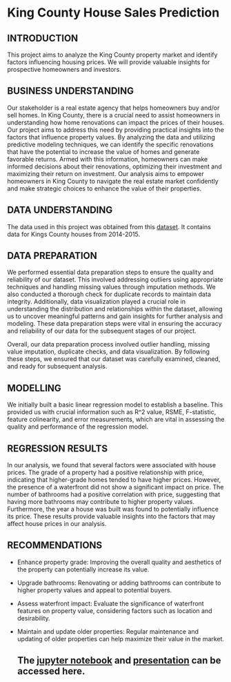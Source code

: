 # King County House Sales Prediction
## INTRODUCTION
This project aims to analyze the King County property market and identify factors influencing housing prices. We will provide valuable insights for prospective homeowners and investors.

## BUSINESS UNDERSTANDING
Our stakeholder is a real estate agency that helps homeowners buy and/or sell homes.
In King County, there is a crucial need to assist homeowners in understanding how home renovations can impact the prices of their houses. Our project aims to address this need by providing practical insights into the factors that influence property values. By analyzing the data and utilizing predictive modeling techniques, we can identify the specific renovations that have the potential to increase the value of homes and generate favorable returns. Armed with this information, homeowners can make informed decisions about their renovations, optimizing their investment and maximizing their return on investment. Our analysis aims to empower homeowners in King County to navigate the real estate market confidently and make strategic choices to enhance the value of their properties.

## DATA UNDERSTANDING
The data used in this project was obtained from this [dataset](https://www.kaggle.com/datasets/harlfoxem/housesalesprediction). It contains data for Kings County houses from 2014-2015.

## DATA PREPARATION
We performed essential data preparation steps to ensure the quality and reliability of our dataset. This involved addressing outliers using appropriate techniques and handling missing values through imputation methods. We also conducted a thorough check for duplicate records to maintain data integrity. Additionally, data visualization played a crucial role in understanding the distribution and relationships within the dataset, allowing us to uncover meaningful patterns and gain insights for further analysis and modeling. These data preparation steps were vital in ensuring the accuracy and reliability of our data for the subsequent stages of our project.

Overall, our data preparation process involved outlier handling, missing value imputation, duplicate checks, and data visualization. By following these steps, we ensured that our dataset was carefully examined, cleaned, and ready for subsequent analysis.

## MODELLING
We initially built a basic linear regression model to establish a baseline. This provided us with crucial information such as R^2 value, RSME, F-statistic, feature colinearity, and error measurements, which are vital in assessing the quality and performance of the regression model.

## REGRESSION RESULTS
In our analysis, we found that several factors were associated with house prices. The grade of a property had a positive relationship with price, indicating that higher-grade homes tended to have higher prices. However, the presence of a waterfront did not show a significant impact on price. The number of bathrooms had a positive correlation with price, suggesting that having more bathrooms may contribute to higher property values. Furthermore, the year a house was built was found to potentially influence its price. These results provide valuable insights into the factors that may affect house prices in our analysis.

## RECOMMENDATIONS
* Enhance property grade: Improving the overall quality and aesthetics of the property can potentially increase its value.
  
* Upgrade bathrooms: Renovating or adding bathrooms can contribute to higher property values and appeal to potential buyers.
  
* Assess waterfront impact: Evaluate the significance of waterfront features on property value, considering factors such as location and desirability.
  
* Maintain and update older properties: Regular maintenance and updating of older properties can help maximize their value in the market.

  ## The [jupyter notebook](https://github.com/NyawiraFaith/Phase_2_project/blob/main/phase_2_project.ipynb) and [presentation](https://www.canva.com/design/DAFoKjJa0yY/n-ve5NxqvKS11Z0RxWHSYA/edit?utm_content=DAFoKjJa0yY&utm_campaign=designshare&utm_medium=link2&utm_source=sharebutton) can be accessed here.
